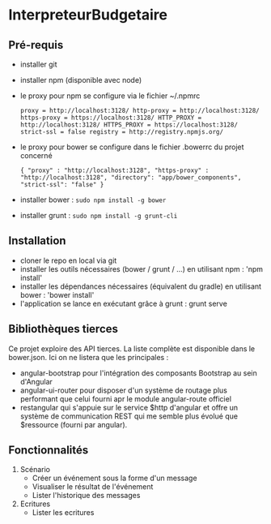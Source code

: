 InterpreteurBudgetaire
======================

Pré-requis
----------

- installer git
- installer npm (disponible avec node)
- le proxy pour npm se configure via le fichier ~/.npmrc

	`proxy = http://localhost:3128/
	http-proxy = http://localhost:3128/
	https-proxy = https://localhost:3128/
	HTTP_PROXY = http://localhost:3128/
	HTTPS_PROXY = https://localhost:3128/
	strict-ssl = false
	registry = http://registry.npmjs.org/`

- le proxy pour bower se configure dans le fichier .bowerrc du projet concerné

	`{
		"proxy" : "http://localhost:3128",
    "https-proxy" : "http://localhost:3128",
    "directory": "app/bower_components",
		"strict-ssl": "false"
	}`

- installer bower : `sudo npm install -g bower`
- installer grunt : `sudo npm install -g grunt-cli`

Installation
-------------

- cloner le repo en local via git
- installer les outils nécessaires (bower / grunt / ...) en utilisant npm : 'npm install'
- installer les dépendances nécessaires (équivalent du gradle) en utilisant bower : 'bower install'
- l'application se lance en exécutant grâce à grunt : grunt serve

Bibliothèques tierces
---------------------

Ce projet exploire des API tierces. La liste complète est disponible dans le bower.json.
Ici on ne listera que les principales :

- angular-bootstrap pour l'intégration des composants Bootstrap au sein d'Angular
- angular-ui-router pour disposer d'un système de routage plus performant que celui fourni apr le module angular-route officiel
- restangular qui s'appuie sur le service $http d'angular et offre un système de communication REST qui me semble plus évolué que $ressource (fourni par angular).

Fonctionnalités
---------------

1. Scénario
	- Créer un événement sous la forme d'un message
	- Visualiser le résultat de l'événement
	- Lister l'historique des messages
2. Ecritures
	- Lister les ecritures
